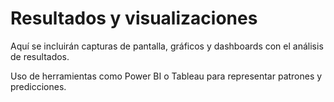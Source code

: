# Resultados y visualizaciones

Aquí se incluirán capturas de pantalla, gráficos y dashboards con el análisis de resultados.

Uso de herramientas como Power BI o Tableau para representar patrones y predicciones.
